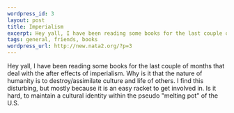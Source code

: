 ```yaml
--- 
wordpress_id: 3
layout: post
title: Imperialism
excerpt: Hey yall, I have been reading some books for the last couple of months that deal with the after effects of imperialism. Why is it that the nature of humanity is to destroy/assimilate culture and life of others. I find this disturbing, but mostly because it is an easy racket to get involved in. Is it hard, to maintain a cultural identity within the pseudo "melting pot" of the U.S.
tags: general, friends, books
wordpress_url: http://new.nata2.org/?p=3
---
```

Hey yall, I have been reading some books for the last couple of months that deal with the after effects of imperialism. Why is it that the nature of humanity is to destroy/assimilate culture and life of others. I find this disturbing, but mostly because it is an easy racket to get involved in. Is it hard, to maintain a cultural identity within the pseudo "melting pot" of the U.S.
